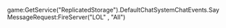 game:GetService("ReplicatedStorage").DefaultChatSystemChatEvents.SayMessageRequest:FireServer("LOL" , "All")
